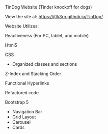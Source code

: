 TinDog Website (Tinder knockoff for dogs)

View the site at: https://j0k3rn.github.io/TinDog/

Website Utilizes:

Reactiveness (For PC, tablet, and mobile)

Html5

CSS
- Organized classes and sections

Z-Index and Stacking Order

Functional Hyperlinks

Refactored code

Bootstrap 5
- Navigation Bar
- Grid Layout
- Carousel
- Cards
